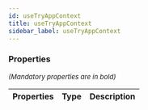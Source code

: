 ```yaml
---
id: useTryAppContext
title: useTryAppContext
sidebar_label: useTryAppContext
---
```




### Properties

<font size="2"><i>(Mandatory properties are in bold)</i></font>

| Properties | Type | Description |
| --------- | ---- | ----------- |
